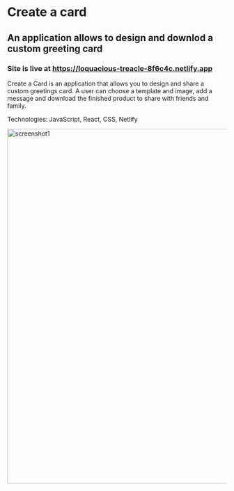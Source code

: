 # Create a card

## An application allows to design and downlod a custom greeting card

### Site is live at <https://loquacious-treacle-8f6c4c.netlify.app>

Create a Card is an application that allows you to design and share a custom greetings card. A user can choose a template and image, add  a message and download the finished product to share with friends and family.

Technologies: JavaScript, React, CSS, Netlify

<img width="816" alt="screenshot1" src="https://user-images.githubusercontent.com/84686704/228838015-704b632e-d989-46ac-8feb-e750b9e14509.png
" width="300">
